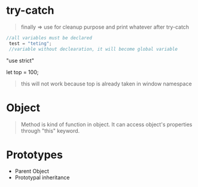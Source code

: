 # try-catch

>finally => use for cleanup purpose and print whatever after try-catch

```js
//all variables must be declared
 test = "teting";
 //variable without declearation, it will become global variable 
```

"use strict"

let top = 100;
>this will not work because top is already taken in window namespace

# Object

>Method is kind of function in object. It can access object's properties through "this" keyword.

# Prototypes

* Parent Object
* Prototypal inheritance
